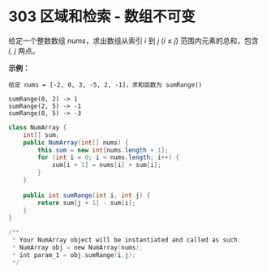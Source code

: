 # 303 区域和检索 - 数组不可变

给定一个整数数组  _nums_，求出数组从索引 _i_ 到 _j_  \(_i_ ≤ _j_\) 范围内元素的总和，包含 _i,  j_ 两点。

**示例：**

```text
给定 nums = [-2, 0, 3, -5, 2, -1]，求和函数为 sumRange()

sumRange(0, 2) -> 1
sumRange(2, 5) -> -1
sumRange(0, 5) -> -3
```

```java
class NumArray {
    int[] sum;
    public NumArray(int[] nums) {
        this.sum = new int[nums.length + 1];
        for (int i = 0; i < nums.length; i++) {
            sum[i + 1] = nums[i] + sum[i];
        }
    }
    
    public int sumRange(int i, int j) {
        return sum[j + 1] - sum[i];
    }
}

/**
 * Your NumArray object will be instantiated and called as such:
 * NumArray obj = new NumArray(nums);
 * int param_1 = obj.sumRange(i,j);
 */
```

